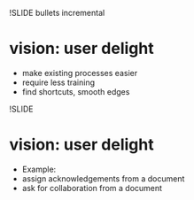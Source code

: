!SLIDE bullets incremental
# vision: user delight #

* make existing processes easier
* require less training
* find shortcuts, smooth edges

!SLIDE
# vision: user delight #

* Example:
* assign acknowledgements from a document
* ask for collaboration from a document
